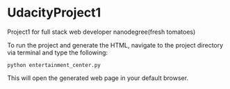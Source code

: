 # UdacityProject1
Project1 for full stack web developer nanodegree(fresh tomatoes)

To run the project and generate the HTML, navigate to the project directory via terminal and type the following:

```
python entertainment_center.py
```

This will open the generated web page in your default browser.
